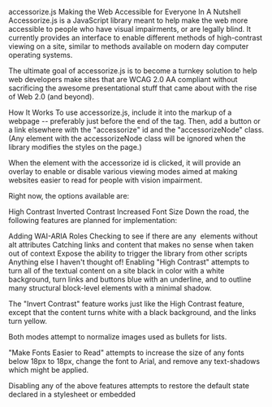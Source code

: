 accessorize.js
Making the Web Accessible for Everyone
In A Nutshell
Accessorize.js is a JavaScript library meant to help make the web more accessible to people who have visual impairments, or are legally blind. It currently provides an interface to enable different methods of high-contrast viewing on a site, similar to methods available on modern day computer operating systems.

The ultimate goal of accessorize.js is to become a turnkey solution to help web developers make sites that are WCAG 2.0 AA compliant without sacrificing the awesome presentational stuff that came about with the rise of Web 2.0 (and beyond).

How It Works
To use accessorize.js, include it into the markup of a webpage -- preferably just before the end of the <body> tag. Then, add a button or a link elsewhere with the "accessorize" id and the "accessorizeNode" class. (Any element with the accessorizeNode class will be ignored when the library modifies the styles on the page.)

When the element with the accessorize id is clicked, it will provide an overlay to enable or disable various viewing modes aimed at making websites easier to read for people with vision impairment.

Right now, the options available are:

High Contrast
Inverted Contrast
Increased Font Size
Down the road, the following features are planned for implementation:

Adding WAI-ARIA Roles
Checking to see if there are any <img> elements without alt attributes
Catching links and content that makes no sense when taken out of context
Expose the ability to trigger the library from other scripts
Anything else I haven't thought of!
Enabling "High Contrast" attempts to turn all of the textual content on a site black in color with a white background, turn links and buttons blue with an underline, and to outline many structural block-level elements with a minimal shadow.

The "Invert Contrast" feature works just like the High Contrast feature, except that the content turns white with a black background, and the links turn yellow.

Both modes attempt to normalize images used as bullets for lists.

"Make Fonts Easier to Read" attempts to increase the size of any fonts below 18px to 18px, change the font to Arial, and remove any text-shadows which might be applied.

Disabling any of the above features attempts to restore the default state declared in a stylesheet or embedded <style> tag.

Elements added to the DOM via AJAX should be covered automatically.

Check Out The Source
You can find the source code here: accessorize.js on github

Give it a download, a fork, or some feedback if you'd like. It's much appreciated.

Licensing
Accessorize.js is licensed under the GPL 3.0. Let's keep the Web for everyone.